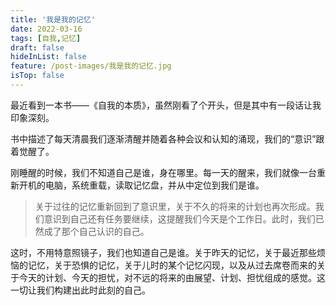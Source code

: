 ```yaml
---
title: '我是我的记忆'
date: 2022-03-16
tags: [自我,记忆]
draft: false
hideInList: false
feature: /post-images/我是我的记忆.jpg
isTop: false
---
```


最近看到一本书——《自我的本质》，虽然刚看了个开头，但是其中有一段话让我印象深刻。

<!--more-->


书中描述了每天清晨我们逐渐清醒并随着各种会议和认知的涌现，我们的“意识”跟着觉醒了。

刚睡醒的时候，我们不知道自己是谁，身在哪里。每一天的醒来，我们就像一台重新开机的电脑，系统重载，读取记忆盘，并从中定位到我们是谁。

> 关于过往的记忆重新回到了意识里，关于不久的将来的计划也再次形成。我们意识到自己还有任务要继续，这提醒我们今天是个工作日。此时，我们已然成了那个自己认识的自己。

这时，不用特意照镜子，我们也知道自己是谁。关于昨天的记忆，关于最近那些烦恼的记忆，关于恐惧的记忆，关于儿时的某个记忆闪现，以及从过去席卷而来的关于今天的计划、今天的担忧，对不远的将来的由展望、计划、担忧组成的感觉。这一切让我们构建出此时此刻的自己。
